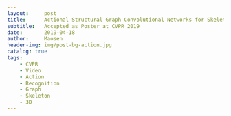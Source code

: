 ```yaml
---
layout:     post
title:      Actional-Structural Graph Convolutional Networks for Skeleton-based Action Recognition
subtitle:   Accepted as Poster at CVPR 2019
date:       2019-04-18
author:     Maosen
header-img: img/post-bg-action.jpg
catalog: true
tags:
    - CVPR
    - Video
    - Action
    - Recognition
    - Graph
    - Skeleton
    - 3D
---
```

